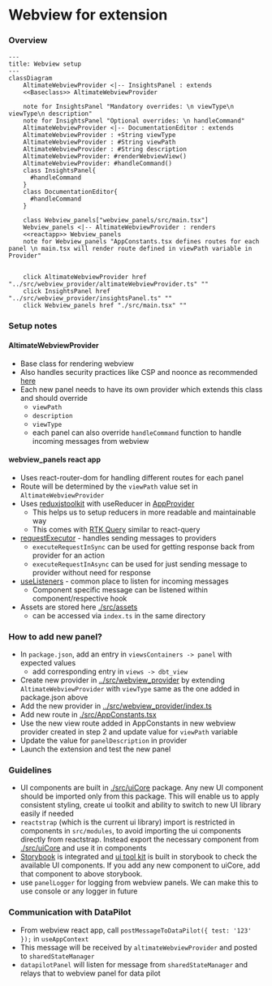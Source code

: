 # Webview for extension

### Overview

```mermaid
---
title: Webview setup
---
classDiagram
    AltimateWebviewProvider <|-- InsightsPanel : extends
    <<Baseclass>> AltimateWebviewProvider

    note for InsightsPanel "Mandatory overrides: \n viewType\n viewType\n description"
    note for InsightsPanel "Optional overrides: \n handleCommand"
    AltimateWebviewProvider <|-- DocumentationEditor : extends
    AltimateWebviewProvider : +String viewType
    AltimateWebviewProvider : #String viewPath
    AltimateWebviewProvider : #String description
    AltimateWebviewProvider: #renderWebviewView()
    AltimateWebviewProvider: #handleCommand()
    class InsightsPanel{
      #handleCommand
    }
    class DocumentationEditor{
      #handleCommand
    }

    class Webview_panels["webview_panels/src/main.tsx"]
    Webview_panels <|-- AltimateWebviewProvider : renders
    <<reactapp>> Webview_panels
    note for Webview_panels "AppConstants.tsx defines routes for each panel \n main.tsx will render route defined in viewPath variable in Provider"


    click AltimateWebviewProvider href "../src/webview_provider/altimateWebviewProvider.ts" ""
    click InsightsPanel href "../src/webview_provider/insightsPanel.ts" ""
    click Webview_panels href "./src/main.tsx" ""

```

### Setup notes

#### AltimateWebviewProvider

- Base class for rendering webview
- Also handles security practices like CSP and noonce as recommended [here](https://code.visualstudio.com/api/extension-guides/webview#security)
- Each new panel needs to have its own provider which extends this class and should override
  - `viewPath`
  - `description`
  - `viewType`
  - each panel can also override `handleCommand` function to handle incoming messages from webview

#### webview_panels react app

- Uses react-router-dom for handling different routes for each panel
- Route will be determined by the `viewPath` value set in `AltimateWebviewProvider`
- Uses [reduxjstoolkit](https://redux-toolkit.js.org/) with useReducer in [AppProvider](./src/modules/app/AppProvider.tsx)
  - This helps us to setup reducers in more readable and maintainable way
  - This comes with [RTK Query](https://redux-toolkit.js.org/rtk-query/overview) similar to react-query
- [requestExecutor](./src/modules/app/requestExecutor.ts) - handles sending messages to providers
  - `executeRequestInSync` can be used for getting response back from provider for an action
  - `executeRequestInAsync` can be used for just sending message to provider without need for response
- [useListeners](./src/modules/app/useListeners.ts) - common place to listen for incoming messages
  - Component specific message can be listened within component/respective hook
- Assets are stored here [./src/assets](./src/assets)
  - can be accessed via `index.ts` in the same directory

### How to add new panel?

- In `package.json`, add an entry in `viewsContainers -> panel` with expected values
  - add corresponding entry in `views -> dbt_view`
- Create new provider in [../src/webview_provider](../src/webview_provider) by extending `AltimateWebviewProvider` with `viewType` same as the one added in package.json above
- Add the new provider in [../src/webview_provider/index.ts](../src/webview_provider/index.ts)
- Add new route in [./src/AppConstants.tsx](./src/AppConstants.tsx)
- Use the new view route added in AppConstants in new webview provider created in step 2 and update value for `viewPath` variable
- Update the value for `panelDescription` in provider
- Launch the extension and test the new panel

### Guidelines

- UI components are built in [./src/uiCore](./src/uiCore/index.ts) package. Any new UI component should be imported only from this package. This will enable us to apply consistent styling, create ui toolkit and ability to switch to new UI library easily if needed
- `reactstrap` (which is the current ui library) import is restricted in components in `src/modules`, to avoid importing the ui components directly from reactstrap. Instead export the necessary component from [./src/uiCore](./src/uiCore/index.ts) and use it in components
- [Storybook](https://storybook.js.org/) is integrated and [ui tool kit](./src/uiCore/UiToolkit.stories.tsx) is built in storybook to check the available UI components. If you add any new component to uiCore, add that component to above storybook.
- use `panelLogger` for logging from webview panels. We can make this to use console or any logger in future

### Communication with DataPilot

- From webview react app, call `postMessageToDataPilot({ test: '123' });` in `useAppContext`
- This message will be received by `altimateWebviewProvider` and posted to `sharedStateManager`
- `datapilotPanel` will listen for message from `sharedStateManager` and relays that to webview panel for data pilot
